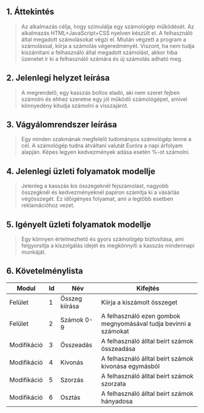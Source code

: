 ## 1. Áttekintés

> Az alkalmazás célja, hogy szimulálja egy számológép működését. Az alkalmazás HTML+JavaScript+CSS nyelven készült el. A felhasználó által megadott számolásokat végzi el. Miután végzett a program a számolással, kiírja a számolás végeredményét. Viszont, ha nem tudja kiszámítani a felhasználó által megadott számolást, akkor hiba üzenetet ír ki a felhasználó számára és új számolás adható meg.

## 2. Jelenlegi helyzet leírása

> A megrendelő, egy kasszás boltos eladó, aki nem szeret fejben számolni és ehhez szeretne egy jól működő számológépet, amivel könnyedény kitudja számolni a visszajárót.

## 3. Vágyálomrendszer leírása

> Egy minden szakmának megfelelő tudományos számológép lenne a cél. A számológép tudna átváltani valutát Euróra a napi árfolyam alapján. Képes legyen kedvezmények adása esetén %-ot számolni.

## 4. Jelenlegi üzleti folyamatok modellje

> Jelenleg a kasszás kis összegeknél fejszámolást, nagyobb összegknél és kedvezményeknél papíron számítja ki a vásárlás végösszegét. Ez időigényes folyamat, ami a legtöbb esetben reklamációhoz vezet.

## 5. Igényelt üzleti folyamatok modellje

> Egy könnyen értelmezhető és gyors számológép biztosítása, ami felgyorsítja a kiszolgálás idejét és megkönnyíti a kasszás mindennapi munkáját.

## 6. Követelménylista

| Modul       | Id  | Név            | Kifejtés                                                         |
| ----------- | --- | -------------- | ---------------------------------------------------------------- |
| Felület     | 1   | Összeg kiírása | Kiírja a kiszámolt összeget                                      |
| Felület     | 2   | Számok 0-9     | A felhasználó ezen gombok megnyomásával tudja bevinni a számokat |
| Modifikáció | 3   | Összeadás      | A felhasználó álltal beírt számok összeadása                     |
| Modifikáció | 4   | Kivonás        | A felhasználó álltal beírt számok kivonása egymásból             |
| Modifikáció | 5   | Szorzás        | A felhasználó álltal beírt számok szorzata                       |
| Modifikáció | 6   | Osztás         | A felhasználó álltal beírt számok hányadosa                      |
